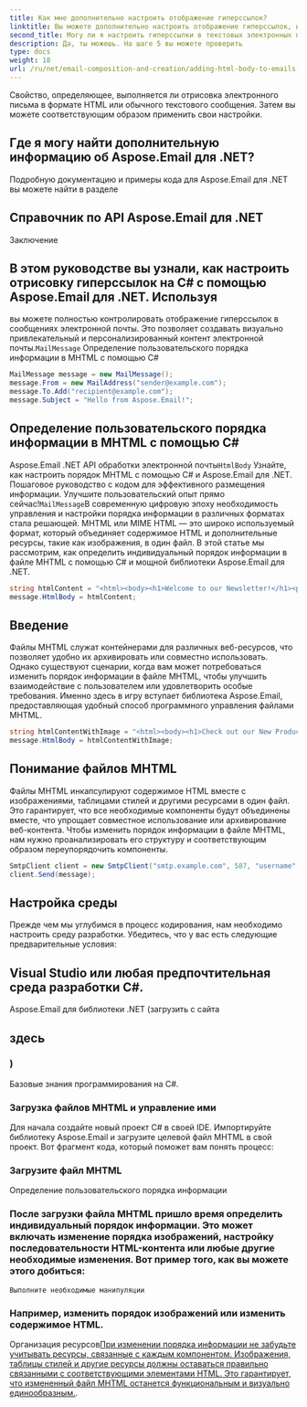 ```yaml
---
title: Как мне дополнительно настроить отображение гиперссылок?
linktitle: Вы можете дополнительно настроить отображение гиперссылок, изменив функцию обратного вызова на шаге 5. Вы можете изменить форматирование, применить стили CSS или даже создать сложные структуры HTML для отображения гиперссылок.
second_title: Могу ли я настроить гиперссылки в текстовых электронных письмах?
description: Да, ты можешь. На шаге 5 вы можете проверить
type: docs
weight: 18
url: /ru/net/email-composition-and-creation/adding-html-body-to-emails-csharp-example/
---
```


Свойство, определяющее, выполняется ли отрисовка электронного письма в формате HTML или обычного текстового сообщения. Затем вы можете соответствующим образом применить свои настройки.

## Где я могу найти дополнительную информацию об Aspose.Email для .NET?

 Подробную документацию и примеры кода для Aspose.Email для .NET вы можете найти в разделе

## Справочник по API Aspose.Email для .NET

Заключение

##  В этом руководстве вы узнали, как настроить отрисовку гиперссылок на C# с помощью Aspose.Email для .NET. Используя

 вы можете полностью контролировать отображение гиперссылок в сообщениях электронной почты. Это позволяет создавать визуально привлекательный и персонализированный контент электронной почты.`MailMessage` Определение пользовательского порядка информации в MHTML с помощью C#

```csharp
MailMessage message = new MailMessage();
message.From = new MailAddress("sender@example.com");
message.To.Add("recipient@example.com");
message.Subject = "Hello from Aspose.Email!";
```

##  Определение пользовательского порядка информации в MHTML с помощью C#

 Aspose.Email .NET API обработки электронной почты`HtmlBody` Узнайте, как настроить порядок MHTML с помощью C# и Aspose.Email для .NET. Пошаговое руководство с кодом для эффективного размещения информации. Улучшите пользовательский опыт прямо сейчас!`MailMessage`В современную цифровую эпоху необходимость управления и настройки порядка информации в различных форматах стала решающей. MHTML или MIME HTML — это широко используемый формат, который объединяет содержимое HTML и дополнительные ресурсы, такие как изображения, в один файл. В этой статье мы рассмотрим, как определить индивидуальный порядок информации в файле MHTML с помощью C# и мощной библиотеки Aspose.Email для .NET.

```csharp
string htmlContent = "<html><body><h1>Welcome to our Newsletter!</h1><p>This is a sample HTML email body.</p></body></html>";
message.HtmlBody = htmlContent;
```

## Введение

Файлы MHTML служат контейнерами для различных веб-ресурсов, что позволяет удобно их архивировать или совместно использовать. Однако существуют сценарии, когда вам может потребоваться изменить порядок информации в файле MHTML, чтобы улучшить взаимодействие с пользователем или удовлетворить особые требования. Именно здесь в игру вступает библиотека Aspose.Email, предоставляющая удобный способ программного управления файлами MHTML.

```csharp
string htmlContentWithImage = "<html><body><h1>Check out our New Product!</h1><img src='data:image/jpeg;base64,/9j...'></body></html>";
message.HtmlBody = htmlContentWithImage;
```

## Понимание файлов MHTML

Файлы MHTML инкапсулируют содержимое HTML вместе с изображениями, таблицами стилей и другими ресурсами в один файл. Это гарантирует, что все необходимые компоненты будут объединены вместе, что упрощает совместное использование или архивирование веб-контента. Чтобы изменить порядок информации в файле MHTML, нам нужно проанализировать его структуру и соответствующим образом переупорядочить компоненты.

```csharp
SmtpClient client = new SmtpClient("smtp.example.com", 587, "username", "password");
client.Send(message);
```

## Настройка среды

Прежде чем мы углубимся в процесс кодирования, нам необходимо настроить среду разработки. Убедитесь, что у вас есть следующие предварительные условия:

## Visual Studio или любая предпочтительная среда разработки C#.

 Aspose.Email для библиотеки .NET (загрузить с сайта

## здесь

### )
   Базовые знания программирования на C#.

### Загрузка файлов MHTML и управление ими
   Для начала создайте новый проект C# в своей IDE. Импортируйте библиотеку Aspose.Email и загрузите целевой файл MHTML в свой проект. Вот фрагмент кода, который поможет вам понять процесс:

###  Загрузите файл MHTML
   Определение пользовательского порядка информации

### После загрузки файла MHTML пришло время определить индивидуальный порядок информации. Это может включать изменение порядка изображений, настройку последовательности HTML-контента или любые другие необходимые изменения. Вот пример того, как вы можете этого добиться:
    Выполните необходимые манипуляции

###  Например, изменить порядок изображений или изменить содержимое HTML.
   Организация ресурсов[При изменении порядка информации не забудьте учитывать ресурсы, связанные с каждым компонентом. Изображения, таблицы стилей и другие ресурсы должны оставаться правильно связанными с соответствующими элементами HTML. Это гарантирует, что измененный файл MHTML останется функциональным и визуально единообразным.](https://reference.aspose.com/email/net/).